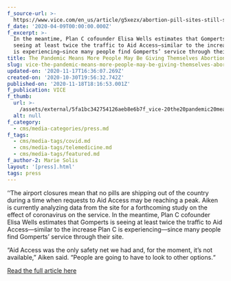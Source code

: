 ```yaml
---
f_source-url: >-
  https://www.vice.com/en_us/article/g5xezx/abortion-pill-sites-still-shipping-during-coronavirus-aid-access?utm_content=1586354033&utm_medium=social&utm_source=ViceLife_twitter
f_date: '2020-04-09T00:00:00.000Z'
f_excerpt: >-
  In the meantime, Plan C cofounder Elisa Wells estimates that Gomperts is
  seeing at least twice the traffic to Aid Access—similar to the increase Plan C
  is experiencing—since many people find Gomperts’ service through their site.
title: The Pandemic Means More People May Be Giving Themselves Abortions
slug: vice-the-pandemic-means-more-people-may-be-giving-themselves-abortions
updated-on: '2020-11-17T16:36:07.269Z'
created-on: '2020-10-30T19:56:32.742Z'
published-on: '2020-11-18T18:16:53.001Z'
f_publication: VICE
f_thumb:
  url: >-
    /assets/external/5fa1bc342754126aeb8e6b7f_vice-20the20pandemic20means20more20people20may20be20giving20themselves20abortions.jpg
  alt: null
f_category:
  - cms/media-categories/press.md
f_tags:
  - cms/media-tags/covid.md
  - cms/media-tags/telemedicine.md
  - cms/media-tags/featured.md
f_author-2: Marie Solis
layout: '[press].html'
tags: press
---
```


‘‘The airport closures mean that no pills are shipping out of the country during a time when requests to Aid Access may be reaching a peak. Aiken is currently analyzing data from the site for a forthcoming study on the effect of coronavirus on the service. In the meantime, Plan C cofounder Elisa Wells estimates that Gomperts is seeing at least twice the traffic to Aid Access—similar to the increase Plan C is experiencing—since many people find Gomperts’ service through their site. 

“Aid Access was the only safety net we had and, for the moment, it’s not available,” Aiken said. “People are going to have to look to other options.“

[Read the full article here](https://www.vice.com/en_us/article/g5xezx/abortion-pill-sites-still-shipping-during-coronavirus-aid-access?utm_content=1586354033&utm_medium=social&utm_source=ViceLife_twitter)
